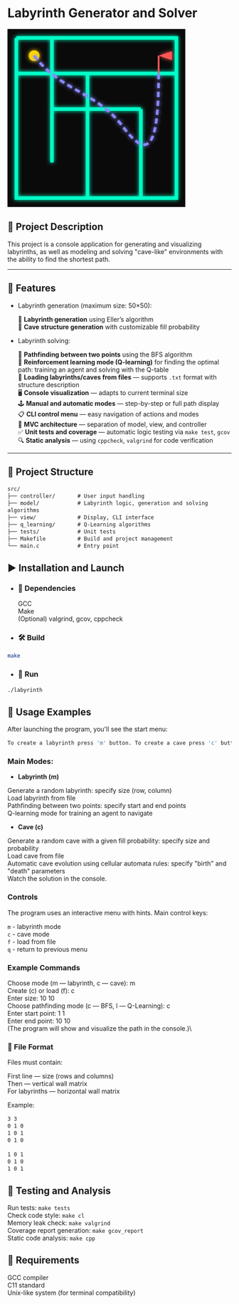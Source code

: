 # Labyrinth Generator and Solver

![Logo](labyrinth.svg)

## 📘 Project Description

This project is a console application for generating and visualizing labyrinths, as well as modeling and solving "cave-like" environments with the ability to find the shortest path.

---

## 🔧 Features


- Labyrinth generation (maximum size: 50×50):
  
  🔲 **Labyrinth generation** using Eller’s algorithm\
  🧱 **Cave structure generation** with customizable fill probability

- Labyrinth solving:
  
  🔁 **Pathfinding between two points** using the BFS algorithm\
  🧠 **Reinforcement learning mode (Q-learning)** for finding the optimal path: training an agent and solving with the Q-table\
  📂 **Loading labyrinths/caves from files** — supports `.txt` format with structure description\
  🖥️ **Console visualization** — adapts to current terminal size\
  🕹️ **Manual and automatic modes** — step-by-step or full path display\
  📋 **CLI control menu** — easy navigation of actions and modes\
  🧱 **MVC architecture** — separation of model, view, and controller\
  ✅ **Unit tests and coverage** — automatic logic testing via `make test`, `gcov`\
  🔍 **Static analysis** — using `cppcheck`, `valgrind` for code verification

---

## 📁 Project Structure

```text
src/
├── controller/       # User input handling
├── model/            # Labyrinth logic, generation and solving algorithms
├── view/             # Display, CLI interface
├── q_learning/       # Q-Learning algorithms
├── tests/            # Unit tests
├── Makefile          # Build and project management
└── main.c            # Entry point
```

## ▶️ Installation and Launch

- ### 🧱 Dependencies

  GCC\
  Make\
 (Optional) valgrind, gcov, cppcheck

- ### 🛠️ Build

```bash
make
```

- ### 🚀 Run

```bash
./labyrinth
```


## 📜 Usage Examples

After launching the program, you'll see the start menu:

```bash
To create a labyrinth press 'm' button. To create a cave press 'c' button. To quit press 'q' button.
```

### Main Modes:

- **Labyrinth (m)**
  
Generate a random labyrinth: specify size (row, column)\
Load labyrinth from file\
Pathfinding between two points: specify start and end points\
Q-learning mode for training an agent to navigate

- **Cave (c)**

Generate a random cave with a given fill probability: specify size and probability\
Load cave from file\
Automatic cave evolution using cellular automata rules: specify "birth" and "death" parameters\
Watch the solution in the console.

### Controls

The program uses an interactive menu with hints. Main control keys:

`m` - labyrinth mode\
`c` - cave mode\
`f` - load from file\
`q` - return to previous menu

### Example Commands

Choose mode (m — labyrinth, c — cave): m \
Create (c) or load (f): c\
Enter size: 10 10\
Choose pathfinding mode (c — BFS, l — Q-Learning): c\
Enter start point: 1 1\
Enter end point: 10 10\
(The program will show and visualize the path in the console.)\

### 📄 File Format

Files must contain:

First line — size (rows and columns)\
Then — vertical wall matrix\
For labyrinths — horizontal wall matrix

Example:

```
3 3
0 1 0
1 0 1
0 1 0

1 0 1
0 1 0
1 0 1
```

## 🧪 Testing and Analysis

Run tests: `make tests`\
Check code style: `make cl`\
Memory leak check: `make valgrind`\
Coverage report generation: `make gcov_report`\
Static code analysis: `make cpp`

## 🧰 Requirements

GCC compiler\
C11 standard\
Unix-like system (for terminal compatibility)

